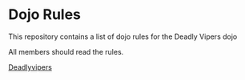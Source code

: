 Dojo Rules
==========

This repository contains a list of dojo rules for the Deadly Vipers dojo

All members should read the rules.

[Deadlyvipers](https://github.com/deadlyvipers)
